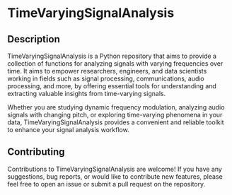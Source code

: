 # TimeVaryingSignalAnalysis

## Description
TimeVaryingSignalAnalysis is a Python repository that aims to provide a collection of functions for analyzing signals with varying frequencies over time. It aims to empower researchers, engineers, and data scientists working in fields such as signal processing, communications, audio processing, and more, by offering essential tools for understanding and extracting valuable insights from time-varying signals.

Whether you are studying dynamic frequency modulation, analyzing audio signals with changing pitch, or exploring time-varying phenomena in your data, TimeVaryingSignalAnalysis provides a convenient and reliable toolkit to enhance your signal analysis workflow.

## Contributing
Contributions to TimeVaryingSignalAnalysis are welcome! If you have any suggestions, bug reports, or would like to contribute new features, please feel free to open an issue or submit a pull request on the repository.
